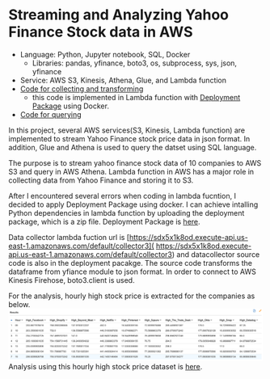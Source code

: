 # Streaming and Analyzing Yahoo Finance Stock data in AWS

- Language: Python, Jupyter notebook, SQL, Docker
  - Libraries: pandas, yfinance, boto3, os, subprocess, sys, json, yfinance
- Service: AWS S3, Kinesis, Athena, Glue, and Lambda function
- [Code for collecting and transforming](data_collector.py)
  - this code is implemented in Lambda function with [Deployment Package](lambda.zip) using Docker.
- [Code for querying](query.sql)

In this project, several AWS services(S3, Kinesis, Lambda function) are implemented to stream Yahoo Finance stock price data in json format. In addition, Glue and Athena is used to query the datset using SQL language.

The purpose is to stream yahoo finance stock data of 10 companies to AWS S3 and query in AWS Athena. Lambda function in AWS has a major role in collecting data from Yahoo Finance and storing it to S3.

After I encountered several errors when coding in lambda fucntion, I decided to apply Deployment Package using docker. I can achieve intalling Python dependencies in lambda function by uploading the deployment package, which is a zip file. Deployment Package is [here](lambda.zip).

Data collector lambda fuction url is [https://sdx5x1k8od.execute-api.us-east-1.amazonaws.com/default/collector3]( https://sdx5x1k8od.execute-api.us-east-1.amazonaws.com/default/collector3) and datacollector source code is also in the deployment pacakge. The source code transforms the dataframe from yfiance module to json format. In order to connect to AWS Kinesis Firehose, boto3.client is used.

For the analysis, hourly high stock price is extracted for the companies as below.
![results](3.png)
Analysis using this hourly high stock price dataset is [here](Analysis.ipynb).
